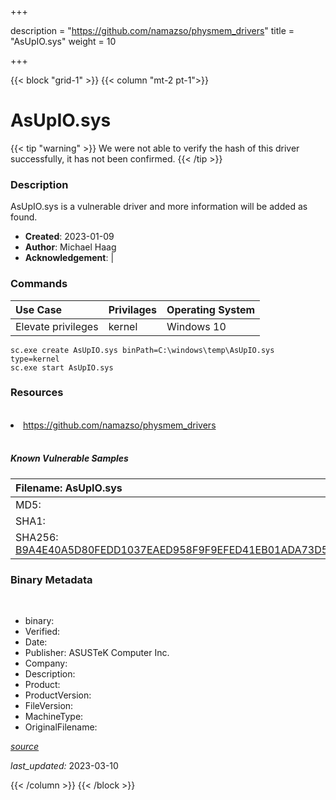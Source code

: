 +++

description = "https://github.com/namazso/physmem_drivers"
title = "AsUpIO.sys"
weight = 10

+++


{{< block "grid-1" >}}
{{< column "mt-2 pt-1">}}




# AsUpIO.sys 


{{< tip "warning" >}}
We were not able to verify the hash of this driver successfully, it has not been confirmed.
{{< /tip >}}




### Description


AsUpIO.sys is a vulnerable driver and more information will be added as found.


- **Created**: 2023-01-09
- **Author**: Michael Haag
- **Acknowledgement**:  | [](https://twitter.com/)

### Commands

| Use Case | Privilages | Operating System | 
|:---- | ---- | ---- |
| Elevate privileges | kernel | Windows 10 |

```
sc.exe create AsUpIO.sys binPath=C:\windows\temp\AsUpIO.sys type=kernel
sc.exe start AsUpIO.sys
```

### Resources
<br>


<li><a href=" https://github.com/namazso/physmem_drivers"> https://github.com/namazso/physmem_drivers</a></li>


<br>


##### Known Vulnerable Samples

| Filename: AsUpIO.sys |
|:---- |
|MD5: <a href="https://www.virustotal.com/gui/file/{&#39;Filename&#39;: &#39;AsUpIO.sys&#39;, &#39;MD5&#39;: &#39;&#39;, &#39;SHA1&#39;: &#39;&#39;, &#39;SHA256&#39;: &#39;B9A4E40A5D80FEDD1037EAED958F9F9EFED41EB01ADA73D51B5DCD86E27E0CBF&#39;}"></a>|
|SHA1: <a href="https://www.virustotal.com/gui/file/{&#39;Filename&#39;: &#39;AsUpIO.sys&#39;, &#39;MD5&#39;: &#39;&#39;, &#39;SHA1&#39;: &#39;&#39;, &#39;SHA256&#39;: &#39;B9A4E40A5D80FEDD1037EAED958F9F9EFED41EB01ADA73D51B5DCD86E27E0CBF&#39;}"></a>|
|SHA256: <a href="https://www.virustotal.com/gui/file/{&#39;Filename&#39;: &#39;AsUpIO.sys&#39;, &#39;MD5&#39;: &#39;&#39;, &#39;SHA1&#39;: &#39;&#39;, &#39;SHA256&#39;: &#39;B9A4E40A5D80FEDD1037EAED958F9F9EFED41EB01ADA73D51B5DCD86E27E0CBF&#39;}">B9A4E40A5D80FEDD1037EAED958F9F9EFED41EB01ADA73D51B5DCD86E27E0CBF</a>|




### Binary Metadata
<br>

- binary: 
- Verified: 
- Date: 
- Publisher: ASUSTeK Computer Inc.
- Company: 
- Description: 
- Product: 
- ProductVersion: 
- FileVersion: 
- MachineType: 
- OriginalFilename: 

[*source*](https://github.com/magicsword-io/LOLDrivers/tree/main/yaml/asupio.sys.yml)

*last_updated:* 2023-03-10


{{< /column >}}
{{< /block >}}
